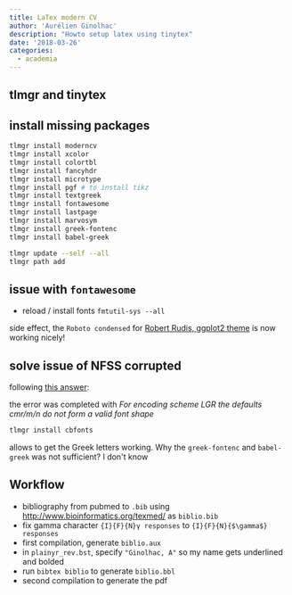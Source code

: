 ```yaml
---
title: LaTex modern CV
author: 'Aurélien Ginolhac'
description: "Howto setup latex using tinytex"
date: '2018-03-26'
categories:
  - academia
---
```



## tlmgr and tinytex




## install missing packages

``` bash
tlmgr install moderncv
tlmgr install xcolor
tlmgr install colortbl
tlmgr install fancyhdr
tlmgr install microtype
tlmgr install pgf # to install tikz
tlmgr install textgreek
tlmgr install fontawesome
tlmgr install lastpage
tlmgr install marvosym 
tlmgr install greek-fontenc
tlmgr install babel-greek
```

``` bash
tlmgr update --self --all
tlmgr path add
```

## issue with `fontawesome`

- reload / install fonts `fmtutil-sys --all`

side effect, the `Roboto condensed` for [Robert Rudis, ggplot2 theme](https://github.com/hrbrmstr/hrbrthemes) is now working nicely!

## solve issue of NFSS corrupted 

following [this answer](https://tex.stackexchange.com/a/304354/159133):

the error was completed with _For encoding scheme LGR the defaults cmr/m/n do not form a valid font shape_

``` bash
tlmgr install cbfonts
```

allows to get the Greek letters working. Why the `greek-fontenc` and `babel-greek` was not sufficient? I don't know


## Workflow

- bibliography from pubmed to `.bib` using http://www.bioinformatics.org/texmed/ as `biblio.bib`
- fix gamma character `{I}{F}{N}γ responses` to `{I}{F}{N}{$\gamma$} responses`
- first compilation, generate `biblio.aux`
- in `plainyr_rev.bst`, specify `"Ginolhac, A"` so my name gets underlined and bolded
- run `bibtex biblio` to generate `biblio.bbl`
- second compilation to generate the pdf
